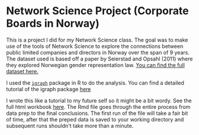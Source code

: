 # Network Science Project (Corporate Boards in Norway)

This is a project I did for my Network Science class. The goal was to make use of the tools of Network Science to explore the connections between public limited companies and directors in Norway over the span of 9 years. The dataset used is based off a paper by Seierstad and Opsahl (2011) where they explored Norwegian gender representation law. [You can find the full dataset here.](http://www.boardsandgender.com/data.php)

I used the [`igraph`](https://cran.r-project.org/web/packages/igraph/igraph.pdf) package in R to do the analysis. You can find a detailed tutorial of the igraph package [here](https://kateto.net/netscix2016.html)


I wrote this like a tutorial to my future self so it might be a bit wordy. See the full html workbook [here](https://htmlpreview.github.io/?https://github.com/Nate9309/Network-Science-Project/blob/main/Corporate-Boards-Norway.html). The Rmd file goes through the entire process from data prep to the final conclusions. The first run of the file will take a fair bit of time, after that the preped data is saved to your working directory and subsequent runs shouldn't take more than a minute.
